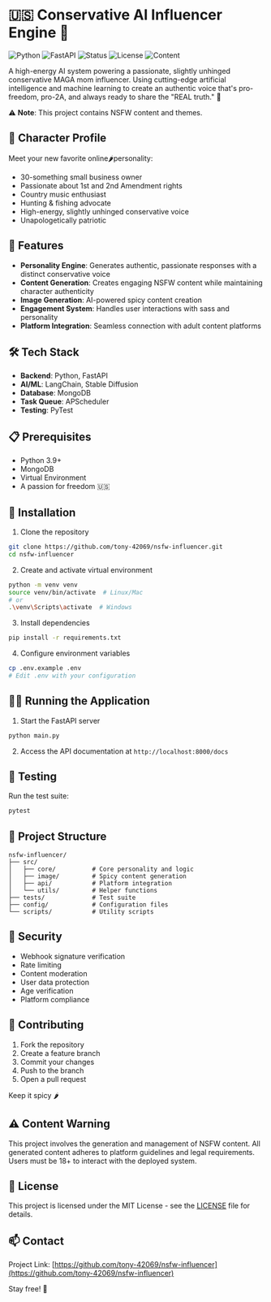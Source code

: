 # 🇺🇸 Conservative AI Influencer Engine 🤠

![Python](https://img.shields.io/badge/python-3.9+-blue.svg)
![FastAPI](https://img.shields.io/badge/FastAPI-0.68.0+-green.svg)
![Status](https://img.shields.io/badge/status-development-yellow)
![License](https://img.shields.io/badge/license-MIT-blue.svg)
![Content](https://img.shields.io/badge/content-NSFW-red.svg)

A high-energy AI system powering a passionate, slightly unhinged conservative MAGA mom influencer. Using cutting-edge artificial intelligence and machine learning to create an authentic voice that's pro-freedom, pro-2A, and always ready to share the "REAL truth." 🦅

⚠️ **Note**: This project contains NSFW content and themes.

## 🎯 Character Profile

Meet your new favorite online🌶️personality:
- 30-something small business owner
- Passionate about 1st and 2nd Amendment rights
- Country music enthusiast
- Hunting & fishing advocate
- High-energy, slightly unhinged conservative voice
- Unapologetically patriotic 

## 🚀 Features

- **Personality Engine**: Generates authentic, passionate responses with a distinct conservative voice
- **Content Generation**: Creates engaging NSFW content while maintaining character authenticity
- **Image Generation**: AI-powered spicy content creation
- **Engagement System**: Handles user interactions with sass and personality
- **Platform Integration**: Seamless connection with adult content platforms

## 🛠 Tech Stack

- **Backend**: Python, FastAPI
- **AI/ML**: LangChain, Stable Diffusion
- **Database**: MongoDB
- **Task Queue**: APScheduler
- **Testing**: PyTest

## 📋 Prerequisites

- Python 3.9+
- MongoDB
- Virtual Environment
- A passion for freedom 🇺🇸

## 🔧 Installation

1. Clone the repository
```bash
git clone https://github.com/tony-42069/nsfw-influencer.git
cd nsfw-influencer
```

2. Create and activate virtual environment
```bash
python -m venv venv
source venv/bin/activate  # Linux/Mac
# or
.\venv\Scripts\activate  # Windows
```

3. Install dependencies
```bash
pip install -r requirements.txt
```

4. Configure environment variables
```bash
cp .env.example .env
# Edit .env with your configuration
```

## 🏃‍♂️ Running the Application

1. Start the FastAPI server
```bash
python main.py
```

2. Access the API documentation at `http://localhost:8000/docs`

## 🧪 Testing

Run the test suite:
```bash
pytest
```

## 📁 Project Structure

```
nsfw-influencer/
├── src/
│   ├── core/          # Core personality and logic
│   ├── image/         # Spicy content generation
│   ├── api/           # Platform integration
│   └── utils/         # Helper functions
├── tests/             # Test suite
├── config/            # Configuration files
└── scripts/           # Utility scripts
```

## 🔐 Security

- Webhook signature verification
- Rate limiting
- Content moderation
- User data protection
- Age verification
- Platform compliance

## 🤝 Contributing

1. Fork the repository
2. Create a feature branch
3. Commit your changes
4. Push to the branch
5. Open a pull request

Keep it spicy 🌶️

## ⚠️ Content Warning

This project involves the generation and management of NSFW content. All generated content adheres to platform guidelines and legal requirements. Users must be 18+ to interact with the deployed system.

## 📝 License

This project is licensed under the MIT License - see the [LICENSE](LICENSE) file for details.

## 📫 Contact

Project Link: [https://github.com/tony-42069/nsfw-influencer](https://github.com/tony-42069/nsfw-influencer)

Stay free! 🦅
